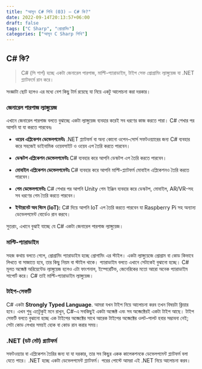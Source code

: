 ```yaml
---
title: "আসুন C# শিখি (03) — C# কি?"
date: 2022-09-14T20:13:57+06:00
draft: false
tags: ["C Sharp", "প্রোগ্রামিং"]
categories: ["আসুন C Sharp শিখি"]
---
```


## C# কি?

> C# (সি শার্প) হচ্ছে একটা জেনারেল পারপাজ, মাল্টি-প্যারাডাইম, টাইপ সেফ প্রোগ্রামিং ল্যাঙ্গুয়েজ যা .NET প্ল্যাটফর্মে রান করে।

সংজ্ঞাটা ছোট হলেও এর মধ্যে বেশ কিছু টার্ম রয়েছে যা নিয়ে একটু আলোচনা করা দরকার।

### জেনারেল পারপাজ ল্যাঙ্গুয়েজ

এখানে জেনারেল পারপাজ বলতে বুঝাচ্ছে একটা ল্যাঙ্গুয়েজ ব্যবহার করেই সব ধরণের কাজ করতে পারা। C# শেখার পর আপনি যা যা করতে পারবেনঃ
 
  - **ওয়েব এপ্লিকেশন ডেভেলপমেন্টঃ** .NET প্ল্যাটফর্ম বা অন্য কোনো ওপেন-সোর্স সফটওয়্যারের জন্য C# ব্যবহার করে সহজেই ডাইনামিক ওয়েবসাইট ও ওয়েব এপ তৈরি করতে পারবেন।
 
  - **ডেস্কটপ এপ্লিকেশন ডেভেলপমেন্টঃ** C# ব্যবহার করে আপনি ডেস্কটপ এপ তৈরি করতে পারবেন।
  
  - **মোবাইল এপ্লিকেশন ডেভেলপমেন্টঃ** C# ব্যবহার করে আপনি মাল্টি-প্ল্যাটফর্ম মোবাইল এপ্লিকেশনও তৈরি করতে পারবেন।
  
  - **গেম ডেভেলপমেন্টঃ** C# শেখার পর আপনি Unity গেম ইঞ্জিন ব্যবহার করে ডেস্কটপ, মোবাইল, AR/VR-সহ সব ধরণের গেম তৈরি করতে পারবেন।
  
  - **ইন্টারনেট অব থিংস (IoT):** C# দিয়ে আপনি IoT এপ তৈরি করতে পারবেন যা Raspberry Pi সহ অন্যান্য ডেভেলপমেন্ট বোর্ডেও রান করবে।
  
সুতরাং, এখানে বুঝাই যাচ্ছে যে C# একটা জেনারেল পারপাজ ল্যাঙ্গুয়েজ।

### মাল্টি-প্যারাডাইম

সহজ কথায় বলতে গেলে, প্রোগ্রামিং প্যারাডাইম হচ্ছে প্রোগামিং এর স্টাইল। একটা ল্যাঙ্গুয়েজে প্রোগ্রাম বা কোড কিভাবে লিখতে বা সাজাতে হবে, তার কিছু নিয়ম বা স্টাইল থাকে। প্যারাডাইম বলতে এখানে সেটাকেই বুঝানো হচ্ছে। C# মূলত অব্জেক্ট অরিয়েন্টেড ল্যাঙ্গুয়েজ হলেও এটা ফাংশনাল, ইম্পেরেটিভ, জেনেরিকের মতো আরো অনেক প্যারাডাইম সাপোর্ট করে। C# তাই মাল্টি-প্যারাডাইম ল্যাঙ্গুয়েজ।

### টাইপ-সেফটি

C# একটা **Strongly Typed Language**. আমরা যখন টাইপ নিয়ে আলোচনা করব তখন বিষয়টা ক্লিয়ার হবে। এখন শুধু এতটুকুই মনে রাখুন, C#-এ সবকিছুই একটা অব্জেক্ট এবং সব অব্জেক্টেরই একটা টাইপ আছে। টাইপ সেফটি বলতে বুঝানো হচ্ছে এক টাইপের অব্জেক্টের সাথে আরেক টাইপের অব্জেক্টের ওলট-পালট হবার সম্ভাবনা নেই; সেটা কোড লেখার সময়ই হোক বা কোড রান করার সময়।

### .NET (ডট নেট) প্ল্যাটফর্ম

সফটওয়্যার বা এপ্লিকেশন তৈরির জন্য যা যা দরকার, তার সব কিছুর একক কালেকশনকে ডেভেলপমেন্ট প্ল্যাটফর্ম বলা যেতে পারে। .NET হচ্ছে একটা ডেভেলপমেন্ট প্ল্যাটফর্ম। পরের পোস্টে আমরা এই .NET নিয়ে আলোচনা করব।

